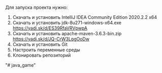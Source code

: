 Для запуска проекта нужно:

1. Скачать и установить IntelliJ IDEA Community Edition 2020.2.2 x64
2. Скачать и установить jdk-8u271-windows-x64.exe https://yadi.sk/d/ES39RfaVRVpwpA
3. Скачать и установить apache-maven-3.6.3-bin.zip https://yadi.sk/d/JQ-CrW3LqgOoDw
4. Скачать и установить Git
5. Настроить переменные среды
6. Клонировать репозиторий







"# java_game" 

